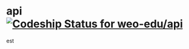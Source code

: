 api [ ![Codeship Status for weo-edu/api](https://codeship.io/projects/5ea74b10-d3d8-0131-d8f1-1e288f46ec02/status?branch=master)](https://codeship.io/projects/23521)
===
est
